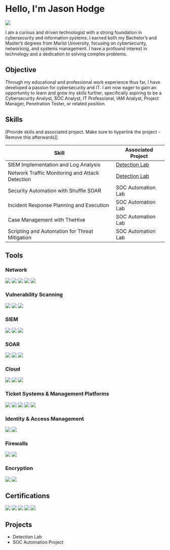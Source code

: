 # Hello, I'm Jason Hodge
<a href="https://www.linkedin.com/in/jason-hodge-ms-6729ab1a6/"><img src="https://img.shields.io/badge/-LinkedIn-0072b1?&style=for-the-badge&logo=linkedin&logoColor=white" /></a>

I am a curious and driven technologist with a strong foundation in cybersecurity and information systems. I earned both my Bachelor’s and Master’s degrees from Marist University, focusing on cybersecurity, networking, and systems management. I have a profound interest in technology and a dedication to solving complex problems. 

## Objective

Through my educational and professional work experience thus far, I have developed a passion for cybersecurity and IT. I am now eager to gain an opportunity to learn and grow my skills further, specifically aspiring to be a Cybersecurity Analyst, SOC Analyst,  IT Professional, IAM Analyst, Project Manager, Penetration Tester, or related position. 

## Skills
[Provide skills and associated project. Make sure to hyperlink the project - Remove this afterwards]]

| Skill                                         | Associated Project         |
|-----------------------------------------------|----------------------------|
| SIEM Implementation and Log Analysis          | <a href="https://google.com">Detection Lab</a>|
| Network Traffic Monitoring and Attack Detection | <a href="https://google.com">Detection Lab</a>|
| Security Automation with Shuffle SOAR         | SOC Automation Lab|
| Incident Response Planning and Execution      | SOC Automation Lab|
| Case Management with TheHive                  | SOC Automation Lab|
| Scripting and Automation for Threat Mitigation | SOC Automation Lab|

## Tools

### Network
<div>
    <img src="https://img.shields.io/badge/-Wireshark-1679A7?&style=for-the-badge&logo=Wireshark&logoColor=white" />
    <img src="https://img.shields.io/badge/-Suricata-EF3B2D?&style=for-the-badge&logo=Suricata&logoColor=white" />
    <img src="https://img.shields.io/badge/-Sam%20Spade-000000?&style=for-the-badge&logo=spade&logoColor=white" />
    <img src="https://img.shields.io/badge/-Packet%20Tracer-0096D6?&style=for-the-badge&logo=cisco&logoColor=white" />
    <img src="https://img.shields.io/badge/-NetSpot-4C8C2B?&style=for-the-badge&logo=netspot&logoColor=white" />
</div>

### Vulnerability Scanning
<div>
    <img src="https://img.shields.io/badge/-Kali%20Linux-557C3C?&style=for-the-badge&logo=kali&logoColor=white" />
    <img src="https://img.shields.io/badge/-Nessus-2D2F4D?&style=for-the-badge&logo=tenable&logoColor=white" />
    <img src="https://img.shields.io/badge/-Burp%20Suite-7A3F00?&style=for-the-badge&logo=burpsuite&logoColor=white" />
</div>

### SIEM
<div>
    <img src="https://img.shields.io/badge/-Splunk-000000?&style=for-the-badge&logo=Splunk&logoColor=white" />
    <img src="https://img.shields.io/badge/-NetWitness%20Investigator-005F8D?&style=for-the-badge&logo=netwitness&logoColor=white" />
    <img src="https://img.shields.io/badge/-EveBox-1E2A47?&style=for-the-badge&logo=evileye&logoColor=white" />
</div>

### SOAR
<div>
    <img src="https://img.shields.io/badge/-Splunk%20SOAR-00A3E0?&style=for-the-badge&logo=splunk&logoColor=white" />
    <img src="https://img.shields.io/badge/-ServiceNow%20Security%20Operations-00A9E0?&style=for-the-badge&logo=servicenow&logoColor=white" />
    <img src="https://img.shields.io/badge/-Google%20Security%20Operations-4285F4?&style=for-the-badge&logo=googlecloud&logoColor=white" />
</div>

### Cloud
<div>
    <img src="https://img.shields.io/badge/-Google%20Security%20Command%20Center-4285F4?&style=for-the-badge&logo=googlecloud&logoColor=white" />
    <img src="https://img.shields.io/badge/-Azure-0078D4?&style=for-the-badge&logo=microsoftazure&logoColor=white" />
    <img src="https://img.shields.io/badge/-AWS-232F3E?&style=for-the-badge&logo=amazonaws&logoColor=white" />
</div>

### Ticket Systems & Management Platforms
<div>
    <img src="https://img.shields.io/badge/-Jira-0052CC?&style=for-the-badge&logo=jira&logoColor=white" />
    <img src="https://img.shields.io/badge/-ServiceNow-00A9E0?&style=for-the-badge&logo=servicenow&logoColor=white" />
    <img src="https://img.shields.io/badge/-Phabricator-1E3A5F?&style=for-the-badge&logo=phabricator&logoColor=white" />
    <img src="https://img.shields.io/badge/-Asana-008CFF?&style=for-the-badge&logo=asana&logoColor=white" />
    <img src="https://img.shields.io/badge/-Symantec%20Ghost%20Solution%20Suite-FF6600?&style=for-the-badge&logo=symantec&logoColor=white" />
</div>

### Identity & Access Management 
<div>
    <img src="https://img.shields.io/badge/-CyberArk-0077B5?&style=for-the-badge&logo=cyberark&logoColor=white" />
    <img src="https://img.shields.io/badge/-One%20Identity%20Active%20Roles-0066B3?&style=for-the-badge&logo=oneidentity&logoColor=white" />
</div>

### Firewalls
<div>
    <img src="https://img.shields.io/badge/-OPNsense-5E6D3C?&style=for-the-badge&logo=opnsense&logoColor=white" />
    <img src="https://img.shields.io/badge/-pfSense-006F34?&style=for-the-badge&logo=pfSense&logoColor=white" />
</div>

### Encryption
<div>
    <img src="https://img.shields.io/badge/-GNUpg-FFFFFF?&style=for-the-badge&logo=gnupg&logoColor=black" />
    <img src="https://img.shields.io/badge/-BitLocker-0078D4?&style=for-the-badge&logo=microsoft&logoColor=white" />
</div>

## Certifications
<div>
<img src="https://img.shields.io/badge/-Google%20Cloud%20Cybersecurity%20Professional-4285F4?&style=for-the-badge&logo=googlecloud&logoColor=white" />
<img src="https://img.shields.io/badge/-SIEM%20Splunk%20Hands--On%20Guide%20Specialization-000000?&style=for-the-badge&logo=splunk&logoColor=white" />
<img src="https://img.shields.io/badge/-Prompt%20Engineering%20for%20ChatGPT-8A2BE2?&style=for-the-badge&logo=openai&logoColor=white" />
<img src="https://img.shields.io/badge/-ServiceNow%20System%20Administrator%20from%20Zero%20to%20Hero-00A1E0?&style=for-the-badge&logo=servicenow&logoColor=white" />
<img src="https://img.shields.io/badge/-Advanced%20Network%20Security%20Specialization%20Certification-000080?&style=for-the-badge&logo=cyberdefense&logoColor=white" />
</div>

## Projects
- Detection Lab
- SOC Automation Project
